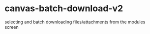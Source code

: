 # canvas-batch-download-v2

selecting and batch downloading files/attachments from the modules screen
